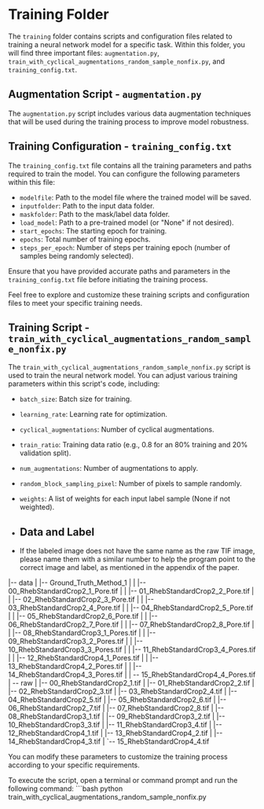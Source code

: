 # Training Folder

The `training` folder contains scripts and configuration files related to training a neural network model for a specific task. Within this folder, you will find three important files: `augmentation.py`, `train_with_cyclical_augmentations_random_sample_nonfix.py`, and `training_config.txt`.

## Augmentation Script - `augmentation.py`

The `augmentation.py` script includes various data augmentation techniques that will be used during the training process to improve model robustness.


## Training Configuration - `training_config.txt`

The `training_config.txt` file contains all the training parameters and paths required to train the model. You can configure the following parameters within this file:

- `modelfile`: Path to the model file where the trained model will be saved.
- `inputfolder`: Path to the input data folder.
- `maskfolder`: Path to the mask/label data folder.
- `load_model`: Path to a pre-trained model (or "None" if not desired).
- `start_epochs`: The starting epoch for training.
- `epochs`: Total number of training epochs.
- `steps_per_epoch`: Number of steps per training epoch (number of samples being randomly selected).

Ensure that you have provided accurate paths and parameters in the `training_config.txt` file before initiating the training process.

Feel free to explore and customize these training scripts and configuration files to meet your specific training needs.

## Training Script - `train_with_cyclical_augmentations_random_sample_nonfix.py`

The `train_with_cyclical_augmentations_random_sample_nonfix.py` script is used to train the neural network model. You can adjust various training parameters within this script's code, including:

- `batch_size`: Batch size for training.
- `learning_rate`: Learning rate for optimization.
- `cyclical_augmentations`: Number of cyclical augmentations.
- `train_ratio`: Training data ratio (e.g., 0.8 for an 80% training and 20% validation split).
- `num_augmentations`: Number of augmentations to apply.
- `random_block_sampling_pixel`: Number of pixels to sample randomly.
- `weights`: A list of weights for each input label sample (None if not weighted).

- ## Data and Label

- If the labeled image does not have the same name as the raw TIF image, please name them with a similar number to help the program point to the correct image and label, as mentioned in the appendix of the paper.

|-- data
| |-- Ground_Truth_Method_1
| | |-- 00_RhebStandardCrop2_1_Pore.tif
| | |-- 01_RhebStandardCrop2_2_Pore.tif
| | |-- 02_RhebStandardCrop2_3_Pore.tif
| | |-- 03_RhebStandardCrop2_4_Pore.tif
| | |-- 04_RhebStandardCrop2_5_Pore.tif
| | |-- 05_RhebStandardCrop2_6_Pore.tif
| | |-- 06_RhebStandardCrop2_7_Pore.tif
| | |-- 07_RhebStandardCrop2_8_Pore.tif
| | |-- 08_RhebStandardCrop3_1_Pores.tif
| | |-- 09_RhebStandardCrop3_2_Pores.tif
| | |-- 10_RhebStandardCrop3_3_Pores.tif
| | |-- 11_RhebStandardCrop3_4_Pores.tif
| | |-- 12_RhebStandardCrop4_1_Pores.tif
| | |-- 13_RhebStandardCrop4_2_Pores.tif
| | |-- 14_RhebStandardCrop4_3_Pores.tif
| | -- 15_RhebStandardCrop4_4_Pores.tif 
| -- raw
| |-- 00_RhebStandardCrop2_1.tif
| |-- 01_RhebStandardCrop2_2.tif
| |-- 02_RhebStandardCrop2_3.tif
| |-- 03_RhebStandardCrop2_4.tif
| |-- 04_RhebStandardCrop2_5.tif
| |-- 05_RhebStandardCrop2_6.tif
| |-- 06_RhebStandardCrop2_7.tif
| |-- 07_RhebStandardCrop2_8.tif
| |-- 08_RhebStandardCrop3_1.tif
| |-- 09_RhebStandardCrop3_2.tif
| |-- 10_RhebStandardCrop3_3.tif
| |-- 11_RhebStandardCrop3_4.tif
| |-- 12_RhebStandardCrop4_1.tif
| |-- 13_RhebStandardCrop4_2.tif
| |-- 14_RhebStandardCrop4_3.tif
| `-- 15_RhebStandardCrop4_4.tif

You can modify these parameters to customize the training process according to your specific requirements.

To execute the script, open a terminal or command prompt and run the following command:
    ```bash
    python train_with_cyclical_augmentations_random_sample_nonfix.py
